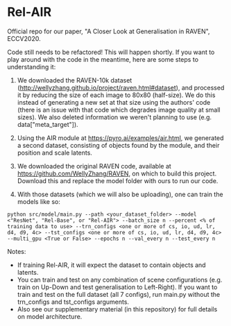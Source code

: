 # Rel-AIR
Official repo for our paper, "A Closer Look at Generalisation in RAVEN", ECCV2020.

Code still needs to be refactored! This will happen shortly. If you want to play around with the code in the meantime, here are some steps to understanding it:

1. We downloaded the RAVEN-10k dataset (http://wellyzhang.github.io/project/raven.html#dataset), and processed it by reducing the size of each image to 80x80 (half-size). We do this instead of generating a new set at that size using the authors' code (there is an issue with that code which degrades image quality at small sizes). We also deleted information we weren't planning to use (e.g. data["meta_target"]).

1. Using the AIR module at https://pyro.ai/examples/air.html, we generated a second dataset, consisting of objects found by the module, and their position and scale latents.

1. We downloaded the original RAVEN code, available at https://github.com/WellyZhang/RAVEN, on which to build this project. Download this and replace the model folder with ours to run our code.

1. With those datasets (which we will also be uploading), one can train the models like so:

`python src/model/main.py --path <your_dataset_folder> --model <"ResNet", "Rel-Base", or "Rel-AIR"> --batch_size n --percent <% of training data to use> --trn_configs <one or more of cs, io, ud, lr, d4, d9, 4c> --tst_configs <one or more of cs, io, ud, lr, d4, d9, 4c> --multi_gpu <True or False> --epochs n --val_every n --test_every n`

Notes:
* If training Rel-AIR, it will expect the dataset to contain objects and latents. 
* You can train and test on any combination of scene configurations (e.g. train on Up-Down and test generalisation to Left-Right). If you want to train and test on the full dataset (all 7 configs), run main.py without the trn_configs and tst_configs arguments.
* Also see our supplementary material (in this repository) for full details on model architecture.
